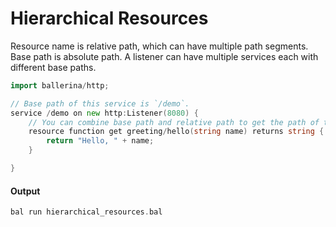 # Hierarchical Resources

 Resource name is relative path, which can have multiple path segments.
 Base path is absolute path. A listener can have multiple services each with different base paths.

```go
import ballerina/http;

// Base path of this service is `/demo`.
service /demo on new http:Listener(8080) {
    // You can combine base path and relative path to get the path of the resource, that is `/demo/greeting/hello`.
    resource function get greeting/hello(string name) returns string {
        return "Hello, " + name;
    }

}
```

#### Output

```go
bal run hierarchical_resources.bal
```